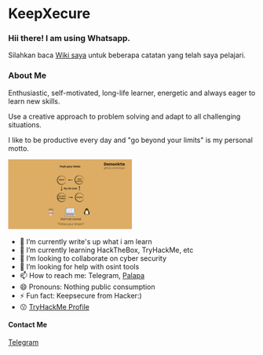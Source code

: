 # KeepXecure
### Hii there! I am using Whatsapp.
Silahkan baca [Wiki saya](https://github.com/inmyop/inmyop/wiki) untuk beberapa catatan yang telah saya pelajari. 

### About Me
Enthusiastic, self-motivated, long-life learner, energetic and always eager to learn new skills.

Use a creative approach to problem solving and adapt to all challenging situations.

I like to be productive every day and "go beyond your limits" is my personal motto.

<img src="Demonk!te-part2.png" width="50%">

- 🔭 I’m currently write's up what i am learn
- 🌱 I’m currently learning HackTheBox, TryHackMe, etc
- 👯 I’m looking to collaborate on cyber security
- 🤔 I’m looking for help with osint tools
- 📫 How to reach me: Telegram, [Palapa](https://landing.xecure.world/)
- 😄 Pronouns: Nothing public consumption
- ⚡ Fun fact: Keepsecure from Hacker:)
- :kissing: [TryHackMe Profile](https://tryhackme.com/p/Druzxh)

#### Contact Me
[Telegram](https://t.me/inmyopini)
